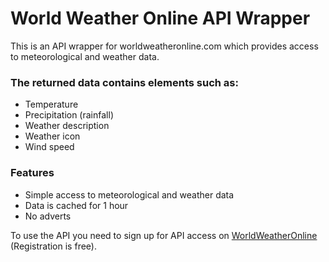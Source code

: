 # World Weather Online API Wrapper

This is an API wrapper for worldweatheronline.com which provides access to meteorological and weather data.

### The returned data contains elements such as:
* Temperature
* Precipitation (rainfall)
* Weather description
* Weather icon
* Wind speed

### Features
* Simple access to meteorological and weather data
* Data is cached for 1 hour
* No adverts

To use the API you need to sign up for API access on [WorldWeatherOnline](http://worldweatheronline.com) (Registration is free).
